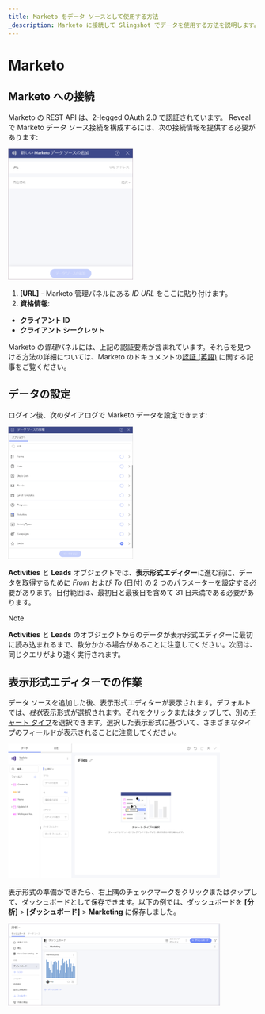 ```yaml
---
title: Marketo をデータ ソースとして使用する方法
_description: Marketo に接続して Slingshot でデータを使用する方法を説明します。
---
```


# Marketo 

## Marketo への接続

Marketo の REST API は、2-legged OAuth 2.0 で認証されています。
Reveal で Marketo データ ソース接続を構成するには、次の接続情報を提供する必要があります: 

<img src="images/add-marketo-as-data-source.png" alt="Data source connection configuring screen" class="responsive-img" width="50%"/>

1. **[URL]** - Marketo 管理パネルにある *ID URL* をここに貼り付けます。
2. **資格情報**:
- **クライアント ID** 
- **クライアント シークレット**

Marketo の*管理*パネルには、上記の認証要素が含まれています。それらを見つける方法の詳細については、Marketo のドキュメントの[認証 (英語)](https://developers.marketo.com/rest-api/authentication/) に関する記事をご覧ください。

## データの設定

ログイン後、次のダイアログで Marketo データを設定できます:

<img src="images/marketo-objects.png" alt="A list with objects" class="responsive-img" width="50%"/>

**Activities** と **Leads** オブジェクトでは、**表示形式エディター**に進む前に、データを取得するために *From* および *To* (日付) の 2 つのパラメーターを設定する必要があります。日付範囲は、最初日と最後日を含めて 31 日未満である必要があります。

> [!NOTE]
> **Activities** と **Leads** のオブジェクトからのデータが表示形式エディターに最初に読み込まれるまで、数分かかる場合があることに注意してください。次回は、同じクエリがより速く実行されます。

## 表示形式エディターでの作業

データ ソースを追加した後、表示形式エディターが表示されます。デフォルトでは、*柱状*表示形式が選択されます。それをクリックまたはタップして、別の[チャート タイプ](https://www.slingshotapp.io/jp/help/docs/analytics/visualization-tutorials/overview)を選択できます。選択した表示形式に基づいて、さまざまなタイプのフィールドが表示されることに注意してください。

<img src="images/marketo-visualization-editor.png" alt="Using data from Marketo in the visualization editor" class="responsive-img" width="85%"/>

表示形式の準備ができたら、右上隅のチェックマークをクリックまたはタップして、ダッシュボードとして保存できます。以下の例では、ダッシュボードを **[分析]** > **[ダッシュボード]** > **Marketing** に保存しました。

<img src="images/marketo-my-analytics.png" alt="A Marketo dashboard in My Analytics" class="responsive-img" width="85%"/>
